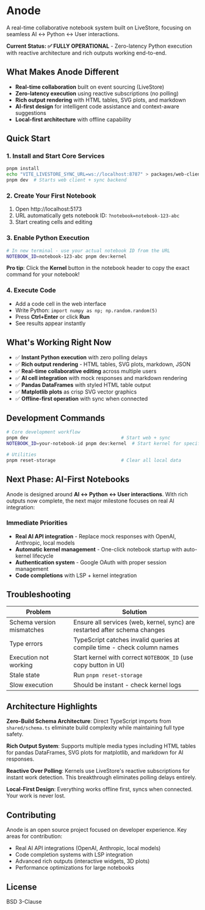 # Anode

A real-time collaborative notebook system built on LiveStore, focusing on seamless AI ↔ Python ↔ User interactions.

**Current Status: ✅ FULLY OPERATIONAL** - Zero-latency Python execution with reactive architecture and rich outputs working end-to-end.

## What Makes Anode Different

- **Real-time collaboration** built on event sourcing (LiveStore)
- **Zero-latency execution** using reactive subscriptions (no polling)
- **Rich output rendering** with HTML tables, SVG plots, and markdown
- **AI-first design** for intelligent code assistance and context-aware suggestions
- **Local-first architecture** with offline capability

## Quick Start

### 1. Install and Start Core Services
```bash
pnpm install
echo "VITE_LIVESTORE_SYNC_URL=ws://localhost:8787" > packages/web-client/.env
pnpm dev  # Starts web client + sync backend
```

### 2. Create Your First Notebook
1. Open http://localhost:5173
2. URL automatically gets notebook ID: `?notebook=notebook-123-abc`
3. Start creating cells and editing

### 3. Enable Python Execution
```bash
# In new terminal - use your actual notebook ID from the URL
NOTEBOOK_ID=notebook-123-abc pnpm dev:kernel
```

**Pro tip**: Click the **Kernel** button in the notebook header to copy the exact command for your notebook!

### 4. Execute Code
- Add a code cell in the web interface
- Write Python: `import numpy as np; np.random.random(5)`
- Press **Ctrl+Enter** or click **Run**
- See results appear instantly

## What's Working Right Now

- ✅ **Instant Python execution** with zero polling delays
- ✅ **Rich output rendering** - HTML tables, SVG plots, markdown, JSON
- ✅ **Real-time collaborative editing** across multiple users
- ✅ **AI cell integration** with mock responses and markdown rendering
- ✅ **Pandas DataFrames** with styled HTML table output
- ✅ **Matplotlib plots** as crisp SVG vector graphics
- ✅ **Offline-first operation** with sync when connected

## Development Commands

```bash
# Core development workflow
pnpm dev                                  # Start web + sync
NOTEBOOK_ID=your-notebook-id pnpm dev:kernel  # Start kernel for specific notebook

# Utilities
pnpm reset-storage                        # Clear all local data
```

## Next Phase: AI-First Notebooks

Anode is designed around **AI ↔ Python ↔ User interactions**. With rich outputs now complete, the next major milestone focuses on real AI integration:

### Immediate Priorities
- **Real AI API integration** - Replace mock responses with OpenAI, Anthropic, local models
- **Automatic kernel management** - One-click notebook startup with auto-kernel lifecycle
- **Authentication system** - Google OAuth with proper session management
- **Code completions** with LSP + kernel integration

## Troubleshooting

| Problem | Solution |
|---------|----------|
| Schema version mismatches | Ensure all services (web, kernel, sync) are restarted after schema changes |
| Type errors | TypeScript catches invalid queries at compile time - check column names |
| Execution not working | Start kernel with correct `NOTEBOOK_ID` (use copy button in UI) |
| Stale state | Run `pnpm reset-storage` |
| Slow execution | Should be instant - check kernel logs |

## Architecture Highlights

**Zero-Build Schema Architecture**: Direct TypeScript imports from `shared/schema.ts` eliminate build complexity while maintaining full type safety.

**Rich Output System**: Supports multiple media types including HTML tables for pandas DataFrames, SVG plots for matplotlib, and markdown for AI responses.

**Reactive Over Polling**: Kernels use LiveStore's reactive subscriptions for instant work detection. This breakthrough eliminates polling delays entirely.

**Local-First Design**: Everything works offline first, syncs when connected. Your work is never lost.

## Contributing

Anode is an open source project focused on developer experience. Key areas for contribution:
- Real AI API integrations (OpenAI, Anthropic, local models)
- Code completion systems with LSP integration
- Advanced rich outputs (interactive widgets, 3D plots)
- Performance optimizations for large notebooks

## License

BSD 3-Clause